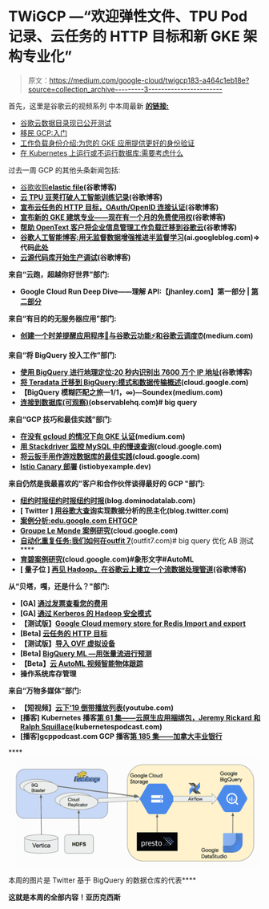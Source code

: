 # TWiGCP —“欢迎弹性文件、TPU Pod 记录、云任务的 HTTP 目标和新 GKE 架构专业化”

> 原文：<https://medium.com/google-cloud/twigcp183-a464c1eb18e?source=collection_archive---------3----------------------->

首先，这里是谷歌云的视频系列 中本周最新 [**的链接:**](http://gtech.run/ju4em)

*   [谷歌云数据目录现已公开测试](http://gtech.run/gpnad)
*   [移民 GCP:入门](http://gtech.run/a978s)
*   [工作负载身份介绍:为您的 GKE 应用提供更好的身份验证](http://gtech.run/uurya)
*   [在 Kubernetes 上运行或不运行数据库:需要考虑什么](http://gtech.run/spzzl)

过去一周 GCP 的其他头条新闻包括:

*   [谷歌收购**elastic file**](http://gtech.run/5k8xb)**(谷歌博客)**
*   **[云 **TPU 豆荚**打破人工智能训练记录](http://gtech.run/amefe)(谷歌博客)**
*   **[宣布**云任务的 HTTP 目标**，OAuth/OpenID 连接认证](http://gtech.run/f5z3p)(谷歌博客)**
*   **[宣布新的 **GKE 建筑专业**——现在有一个月的免费使用权](http://gtech.run/f56y7)(谷歌博客)**
*   **[帮助 **OpenText** 客户将企业信息管理工作负载迁移到谷歌云](http://gtech.run/hff7l)(谷歌博客)**
*   **[谷歌人工智能博客:用无监督数据增强推进半监督学习](http://gtech.run/vc92p)(ai.googleblog.com)=>代码[此处](http://gtech.run/lxmw9)**
*   **[云源代码库开始生产调试](http://gtech.run/jq5dw)(谷歌博客)**

**来自“**云跑**，超越你好世界”部门:**

*   **Google Cloud Run Deep Dive——理解 API:【jhanley.com】第一部分 | [第二部分](http://gtech.run/w5f6k)**

**来自“有目的的无服务器应用”部门:**

*   **[创建一个时差提醒应用程序🤖与谷歌云功能⚡和谷歌云调度⏰](http://gtech.run/sfn8f)(medium.com)**

**来自“将 **BigQuery** 投入工作”部门:**

*   **[使用 BigQuery 进行地理定位:20 秒内识别出 7600 万个 IP 地址](http://gtech.run/ctfeu)(谷歌博客)**
*   **[将 Teradata 迁移到 BigQuery:模式和数据传输概述](http://gtech.run/2qlr3)(cloud.google.com)**
*   **【BigQuery 模糊匹配之旅—1/1，∞)—Soundex(medium.com)**
*   **[连接到数据库(可观察)](http://gtech.run/yduek)(observablehq.com)# big query**

**来自“GCP 技巧和最佳实践”部门:**

*   **[在没有 gcloud 的情况下向 GKE 认证](http://gtech.run/67x4w)(medium.com)**
*   **[用 Stackdriver 监控 MySQL 中的慢速查询](http://gtech.run/wpmam)(cloud.google.com)**
*   **[将云扳手用作游戏数据库的最佳实践](http://gtech.run/5hpzl)(cloud.google.com)**
*   **[Istio Canary 部署](http://gtech.run/4u8z7) (istiobyexample.dev)**

**来自仍然是我最喜欢的"**客户**和合作伙伴谈得最好的 GCP "部门:**

*   **[纽约时报**纽约时报**纽约时报](http://gtech.run/ba8bv)(blog.dominodatalab.com)**
*   **[ **Twitter** ] [用谷歌大查询](http://gtech.run/wpqmx)实现数据分析的民主化(blog.twitter.com)**
*   **[案例分析:**edu.google.com EHT**GCP](http://gtech.run/yf77q)**
*   **[Groupe **Le Monde** 案例研究](http://gtech.run/fkjes)(cloud.google.com)**
*   **[自动化重复任务:我们如何在**outfit 7**](http://gtech.run/4zhsb)**(outfit7.com)# big query 优化 AB 测试****
*   ****[**育碧**案例研究](http://gtech.run/apklf)(cloud.google.com)#象形文字#AutoML****
*   ****[ **量子位** ] [再见 Hadoop。在谷歌云上建立一个流数据处理管道](http://gtech.run/lt9x3)(谷歌博客)****

****从“**贝塔，嘎，还是什么？**"部门:****

*   ****[GA] [通过发票查看您的费用](http://gtech.run/7fj45)****
*   ****[GA] [通过 Kerberos 的 Hadoop 安全模式](http://gtech.run/2shv9)****
*   ****【测试版】[Google Cloud memory store for Redis Import and export](http://gtech.run/wp2ze)****
*   ****[Beta] [云任务的 HTTP 目标](http://gtech.run/pqqdt)****
*   ****【测试版】[导入 OVF 虚拟设备](http://gtech.run/vuk67)****
*   ****[Beta] [BigQuery ML —用张量流进行预测](http://gtech.run/wexeq)****
*   ****【Beta】[云 AutoML 视频智能物体跟踪](http://gtech.run/496zr)****
*   ****操作系统库存管理****

****来自“**万物多媒体**”部门:****

*   ****【短视频】[云下‘19 倒带播放列表](http://gtech.run/tllwy)(youtube.com)****
*   ****[播客] Kubernetes 播客[第 61 集——云原生应用捆绑包，Jeremy Rickard 和 Ralph Squillace](http://gtech.run/fp2nb)(kubernetespodcast.com)****
*   ****[播客]gcppodcast.com GCP 播客[第 185 集——加拿大丰业银行](http://gtech.run/6hvre)****

****[![](img/1fc3cb2def1527e84f37fbf97aefb347.png)](http://gtech.run/wpqmx)

本周的图片是 Twitter 基于 BigQuery 的数据仓库的代表**** 

****这就是本周的全部内容！亚历克西斯****